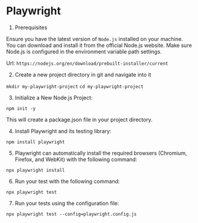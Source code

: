 # Playwright

1. Prerequisites

Ensure you have the latest version of `Node.js` installed on your machine. You can download and install it from the official Node.js website. Make sure Node.js is configured in the environment variable path settings.

Url: `https://nodejs.org/en/download/prebuilt-installer/current`

2. Create a new project directory in git and navigate into it

`mkdir my-playwright-project`
`cd my-playwright-project`

3. Initialize a New Node.js Project:

`npm init -y`

This will create a package.json file in your project directory.

4. Install Playwright and its testing library:

`npm install playwright`

5. Playwright can automatically install the required browsers (Chromium, Firefox, and WebKit) with the following command:

`npx playwright install`

6. Run your test with the following command:

`npx playwright test`

7. Run your tests using the configuration file:

`npx playwright test --config=playwright.config.js`
